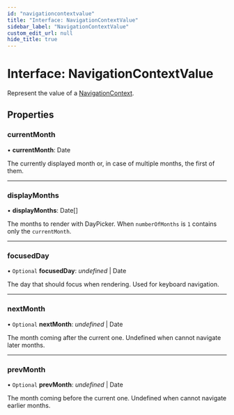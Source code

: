 ```yaml
---
id: "navigationcontextvalue"
title: "Interface: NavigationContextValue"
sidebar_label: "NavigationContextValue"
custom_edit_url: null
hide_title: true
---
```


# Interface: NavigationContextValue

Represent the value of a [NavigationContext](../variables/navigationcontext.md).

## Properties

### currentMonth

• **currentMonth**: Date

The currently displayed month or, in case of multiple months, the first of them.

___

### displayMonths

• **displayMonths**: Date[]

The months to render with DayPicker. When `numberOfMonths` is `1` contains only the `currentMonth`.

___

### focusedDay

• `Optional` **focusedDay**: *undefined* \| Date

The day that should focus when rendering. Used for keyboard navigation.

___

### nextMonth

• `Optional` **nextMonth**: *undefined* \| Date

The month coming after the current one.  Undefined when cannot navigate later months.

___

### prevMonth

• `Optional` **prevMonth**: *undefined* \| Date

The month coming before the current one. Undefined when cannot navigate earlier months.
